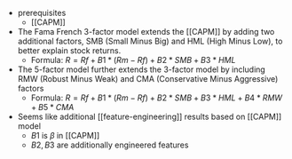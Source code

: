 - prerequisites
  - [[CAPM]]
- The Fama French 3-factor model extends the [[CAPM]] by adding two additional factors, SMB (Small Minus Big) and HML (High Minus Low), to better explain stock returns.
  - Formula: $R = Rf + B1 * (Rm - Rf) + B2 * SMB + B3 * HML$
- The 5-factor model further extends the 3-factor model by including RMW (Robust Minus Weak) and CMA (Conservative Minus Aggressive) factors
  - Formula: $R = Rf + B1 * (Rm - Rf) + B2 * SMB + B3 * HML + B4 * RMW + B5 * CMA$
- Seems like additional [[feature-engineering]] results based on [[CAPM]] model
  - $B1$ is $\beta$ in [[CAPM]]
  - $B2, B3$ are additionally engineered features